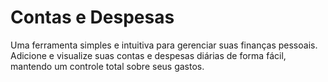 # Contas e Despesas
Uma ferramenta simples e intuitiva para gerenciar suas finanças pessoais. Adicione e visualize suas contas e despesas diárias de forma fácil, mantendo um controle total sobre seus gastos.